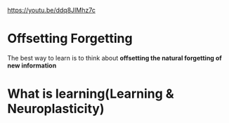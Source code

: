 
https://youtu.be/ddq8JIMhz7c

# Offsetting Forgetting

The best way to learn is to think about  **offsetting the natural forgetting of new information**

# What is learning(Learning & Neuroplasticity)


